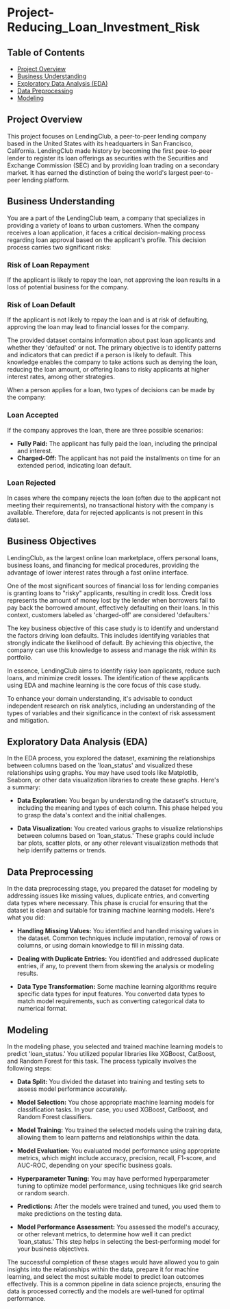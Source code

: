 # Project-Reducing_Loan_Investment_Risk

## Table of Contents

- [Project Overview](#project-overview)
- [Business Understanding](#business-understanding)
- [Exploratory Data Analysis (EDA)](#exploratory-data-analysis-eda)
- [Data Preprocessing](#data-preprocessing)
- [Modeling](#modeling)

## Project Overview

This project focuses on LendingClub, a peer-to-peer lending company based in the United States with its headquarters in San Francisco, California. LendingClub made history by becoming the first peer-to-peer lender to register its loan offerings as securities with the Securities and Exchange Commission (SEC) and by providing loan trading on a secondary market. It has earned the distinction of being the world's largest peer-to-peer lending platform.

## Business Understanding

You are a part of the LendingClub team, a company that specializes in providing a variety of loans to urban customers. When the company receives a loan application, it faces a critical decision-making process regarding loan approval based on the applicant's profile. This decision process carries two significant risks:

### Risk of Loan Repayment

If the applicant is likely to repay the loan, not approving the loan results in a loss of potential business for the company.

### Risk of Loan Default

If the applicant is not likely to repay the loan and is at risk of defaulting, approving the loan may lead to financial losses for the company.

The provided dataset contains information about past loan applicants and whether they 'defaulted' or not. The primary objective is to identify patterns and indicators that can predict if a person is likely to default. This knowledge enables the company to take actions such as denying the loan, reducing the loan amount, or offering loans to risky applicants at higher interest rates, among other strategies.

When a person applies for a loan, two types of decisions can be made by the company:

### Loan Accepted

If the company approves the loan, there are three possible scenarios:

- **Fully Paid:** The applicant has fully paid the loan, including the principal and interest.
- **Charged-Off:** The applicant has not paid the installments on time for an extended period, indicating loan default.

### Loan Rejected

In cases where the company rejects the loan (often due to the applicant not meeting their requirements), no transactional history with the company is available. Therefore, data for rejected applicants is not present in this dataset.

## Business Objectives

LendingClub, as the largest online loan marketplace, offers personal loans, business loans, and financing for medical procedures, providing the advantage of lower interest rates through a fast online interface.

One of the most significant sources of financial loss for lending companies is granting loans to "risky" applicants, resulting in credit loss. Credit loss represents the amount of money lost by the lender when borrowers fail to pay back the borrowed amount, effectively defaulting on their loans. In this context, customers labeled as 'charged-off' are considered 'defaulters.'

The key business objective of this case study is to identify and understand the factors driving loan defaults. This includes identifying variables that strongly indicate the likelihood of default. By achieving this objective, the company can use this knowledge to assess and manage the risk within its portfolio.

In essence, LendingClub aims to identify risky loan applicants, reduce such loans, and minimize credit losses. The identification of these applicants using EDA and machine learning is the core focus of this case study.

To enhance your domain understanding, it's advisable to conduct independent research on risk analytics, including an understanding of the types of variables and their significance in the context of risk assessment and mitigation.


## Exploratory Data Analysis (EDA)

In the EDA process, you explored the dataset, examining the relationships between columns based on the 'loan_status' and visualized these relationships using graphs. You may have used tools like Matplotlib, Seaborn, or other data visualization libraries to create these graphs. Here's a summary:

- **Data Exploration:** You began by understanding the dataset's structure, including the meaning and types of each column. This phase helped you to grasp the data's context and the initial challenges.

- **Data Visualization:** You created various graphs to visualize relationships between columns based on 'loan_status.' These graphs could include bar plots, scatter plots, or any other relevant visualization methods that help identify patterns or trends.

## Data Preprocessing

In the data preprocessing stage, you prepared the dataset for modeling by addressing issues like missing values, duplicate entries, and converting data types where necessary. This phase is crucial for ensuring that the dataset is clean and suitable for training machine learning models. Here's what you did:

- **Handling Missing Values:** You identified and handled missing values in the dataset. Common techniques include imputation, removal of rows or columns, or using domain knowledge to fill in missing data.

- **Dealing with Duplicate Entries:** You identified and addressed duplicate entries, if any, to prevent them from skewing the analysis or modeling results.

- **Data Type Transformation:** Some machine learning algorithms require specific data types for input features. You converted data types to match model requirements, such as converting categorical data to numerical format.

## Modeling

In the modeling phase, you selected and trained machine learning models to predict 'loan_status.' You utilized popular libraries like XGBoost, CatBoost, and Random Forest for this task. The process typically involves the following steps:

- **Data Split:** You divided the dataset into training and testing sets to assess model performance accurately.

- **Model Selection:** You chose appropriate machine learning models for classification tasks. In your case, you used XGBoost, CatBoost, and Random Forest classifiers.

- **Model Training:** You trained the selected models using the training data, allowing them to learn patterns and relationships within the data.

- **Model Evaluation:** You evaluated model performance using appropriate metrics, which might include accuracy, precision, recall, F1-score, and AUC-ROC, depending on your specific business goals.

- **Hyperparameter Tuning:** You may have performed hyperparameter tuning to optimize model performance, using techniques like grid search or random search.

- **Predictions:** After the models were trained and tuned, you used them to make predictions on the testing data.

- **Model Performance Assessment:** You assessed the model's accuracy, or other relevant metrics, to determine how well it can predict 'loan_status.' This step helps in selecting the best-performing model for your business objectives.

The successful completion of these stages would have allowed you to gain insights into the relationships within the data, prepare it for machine learning, and select the most suitable model to predict loan outcomes effectively. This is a common pipeline in data science projects, ensuring the data is processed correctly and the models are well-tuned for optimal performance.
